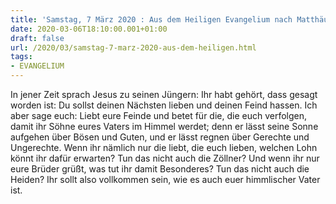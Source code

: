 ```yaml
---
title: 'Samstag, 7 März 2020 : Aus dem Heiligen Evangelium nach Matthäus - Mt 5,43-48.'
date: 2020-03-06T18:10:00.001+01:00
draft: false
url: /2020/03/samstag-7-marz-2020-aus-dem-heiligen.html
tags: 
- EVANGELIUM
---
```


In jener Zeit sprach Jesus zu seinen Jüngern: Ihr habt gehört, dass gesagt worden ist: Du sollst deinen Nächsten lieben und deinen Feind hassen. Ich aber sage euch: Liebt eure Feinde und betet für die, die euch verfolgen, damit ihr Söhne eures Vaters im Himmel werdet; denn er lässt seine Sonne aufgehen über Bösen und Guten, und er lässt regnen über Gerechte und Ungerechte. Wenn ihr nämlich nur die liebt, die euch lieben, welchen Lohn könnt ihr dafür erwarten? Tun das nicht auch die Zöllner? Und wenn ihr nur eure Brüder grüßt, was tut ihr damit Besonderes? Tun das nicht auch die Heiden? Ihr sollt also vollkommen sein, wie es auch euer himmlischer Vater ist.